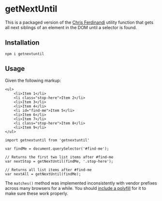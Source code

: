 # getNextUntil
This is a packaged version of the [Chris Ferdinandi](https://gomakethings.com) utility function that gets all next siblings of an element in the DOM until a selector is found.

## Installation
```
npm i getnextuntil
```

## Usage
Given the following markup:
```
<ul>
	<li>Item 1</li>
	<li class="stop-here">Item 2</li>
	<li>Item 3</li>
	<li>Item 4</li>
	<li id="find-me">Item 5</li>
	<li>Item 6</li>
	<li>Item 7</li>
	<li class="stop-here">Item 8</li>
	<li>Item 9</li>
</ul>
```

```
import getnextuntil from 'getnextuntil'

var findMe = document.querySelector('#find-me');

// Returns the first two list items after #find-me
var nextStop = getNextUntil(findMe, '.stop-here');

// Returns all list items after #find-me
var nextAll = getNextUntil(findMe);
```

The `matches()` method was implemented inconsistently with vendor prefixes across many browsers for a while. You should [include a polyfill](https://vanillajstoolkit.com/polyfills/matches/) for it to make sure these work properly.